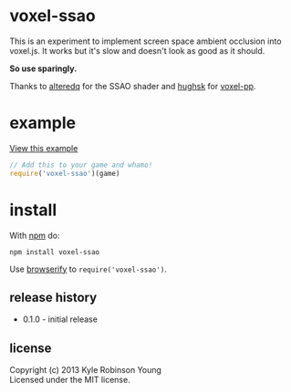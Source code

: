 # voxel-ssao

This is an experiment to implement screen space ambient occlusion into voxel.js. It works but it's slow and doesn't look as good as it should.

**So use sparingly.**

Thanks to [alteredq](http://alteredqualia.com/) for the SSAO shader and [hughsk](https://github.com/hughsk) for [voxel-pp](https://github.com/hughsk/voxel-pp).

# example

[View this example](http://shama.github.io/voxel-ssao)

```js
// Add this to your game and whamo!
require('voxel-ssao')(game)
```

# install

With [npm](https://npmjs.org) do:

```
npm install voxel-ssao
```

Use [browserify](http://browserify.org) to `require('voxel-ssao')`.

## release history
* 0.1.0 - initial release

## license
Copyright (c) 2013 Kyle Robinson Young<br/>
Licensed under the MIT license.
